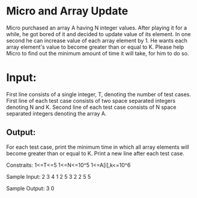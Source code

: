 # Micro and Array Update

   Micro purchased an array A having N integer values. After playing it for a while, he got
bored of it and decided to update value of its element. In one second he can increase
value of each array element by 1. He wants each array element's value to become greater
than or equal to K. Please help Micro to find out the minimum amount of time it will take,
for him to do so.

<h1>Input:</h1>
First line consists of a single integer, T, denoting the number of test cases.
First line of each test case consists of two space separated integers denoting N and K.
Second line of each test case consists of N space separated integers denoting the array
A.

<h2>Output:</h2>
For each test case, print the minimum time in which all array elements will become
greater than or equal to K. Print a new line after each test case.

Constraits:
1<=T<=5
1<=N<=10^5
1<=A[i],k<=10^6

Sample Input:
2
3 4
1 2 5
3 2
2 5 5

Sample Output:
3
0

